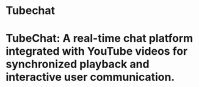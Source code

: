 # Tubechat
# TubeChat: A real-time chat platform integrated with YouTube videos for synchronized playback and interactive user communication.
